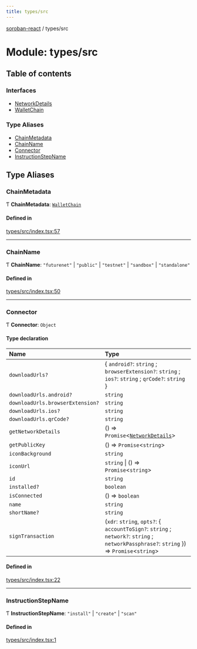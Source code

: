 ```yaml
---
title: types/src
---
```

[soroban-react](../README.md) / types/src

# Module: types/src

## Table of contents

### Interfaces

- [NetworkDetails](../interfaces/types_src.NetworkDetails.md)
- [WalletChain](../interfaces/types_src.WalletChain.md)

### Type Aliases

- [ChainMetadata](types_src.md#chainmetadata)
- [ChainName](types_src.md#chainname)
- [Connector](types_src.md#connector)
- [InstructionStepName](types_src.md#instructionstepname)

## Type Aliases

### ChainMetadata

Ƭ **ChainMetadata**: [`WalletChain`](../interfaces/types_src.WalletChain.md)

#### Defined in

[types/src/index.tsx:57](https://github.com/paltalabs/soroban-react/blob/50e8963/packages/types/src/index.tsx#L57)

___

### ChainName

Ƭ **ChainName**: ``"futurenet"`` \| ``"public"`` \| ``"testnet"`` \| ``"sandbox"`` \| ``"standalone"``

#### Defined in

[types/src/index.tsx:50](https://github.com/paltalabs/soroban-react/blob/50e8963/packages/types/src/index.tsx#L50)

___

### Connector

Ƭ **Connector**: `Object`

#### Type declaration

| Name | Type |
| :------ | :------ |
| `downloadUrls?` | \{ `android?`: `string` ; `browserExtension?`: `string` ; `ios?`: `string` ; `qrCode?`: `string`  } |
| `downloadUrls.android?` | `string` |
| `downloadUrls.browserExtension?` | `string` |
| `downloadUrls.ios?` | `string` |
| `downloadUrls.qrCode?` | `string` |
| `getNetworkDetails` | () => `Promise`\<[`NetworkDetails`](../interfaces/types_src.NetworkDetails.md)\> |
| `getPublicKey` | () => `Promise`\<`string`\> |
| `iconBackground` | `string` |
| `iconUrl` | `string` \| () => `Promise`\<`string`\> |
| `id` | `string` |
| `installed?` | `boolean` |
| `isConnected` | () => `boolean` |
| `name` | `string` |
| `shortName?` | `string` |
| `signTransaction` | (`xdr`: `string`, `opts?`: \{ `accountToSign?`: `string` ; `network?`: `string` ; `networkPassphrase?`: `string`  }) => `Promise`\<`string`\> |

#### Defined in

[types/src/index.tsx:22](https://github.com/paltalabs/soroban-react/blob/50e8963/packages/types/src/index.tsx#L22)

___

### InstructionStepName

Ƭ **InstructionStepName**: ``"install"`` \| ``"create"`` \| ``"scan"``

#### Defined in

[types/src/index.tsx:1](https://github.com/paltalabs/soroban-react/blob/50e8963/packages/types/src/index.tsx#L1)
